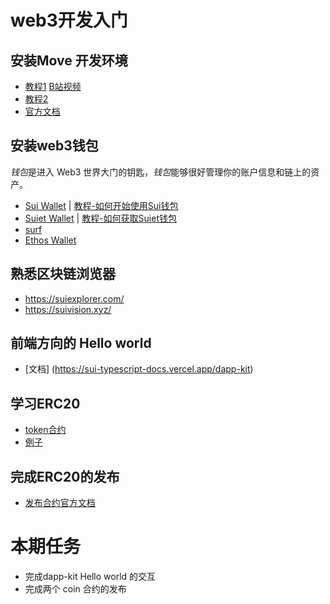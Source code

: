 # web3开发入门

## 安装Move 开发环境
- [教程1](https://intro-zh.sui-book.com/unit-one/lessons/1_%E9%85%8D%E7%BD%AE%E7%8E%AF%E5%A2%83.html) [B站视频](https://www.bilibili.com/video/BV1RY411v7YU)
- [教程2](https://github.com/movefuns/co-learn-sui/blob/main/courses/unit-1/1-get-start/README.md)
- [官方文档](https://docs.sui.io/guides/developer/getting-started/sui-install)

## 安装web3钱包

*钱包*是进入 Web3 世界大门的钥匙，*钱包*能够很好管理你的账户信息和链上的资产。

* [Sui Wallet](https://chrome.google.com/webstore/detail/opcgpfmipidbgpenhmajoajpbobppdil)  |    [教程-如何开始使用Sui钱包](https://mp.weixin.qq.com/s/-_hCFUO-62hv9amPzmJdeg)
* [Suiet Wallet](https://chrome.google.com/webstore/detail/suiet-sui-wallet/khpkpbbcccdmmclmpigdgddabeilkdpd)   |  [教程-如何获取Suiet钱包](https://suiet.app/blog/what-is-suiet-sui-wallet-how-to-use-sui-wallet)
* [surf](https://surf.tech)
* [Ethos Wallet](https://ethoswallet.xyz/)

## 熟悉区块链浏览器
- https://suiexplorer.com/
- https://suivision.xyz/


## 前端方向的 Hello world
- [文档] (https://sui-typescript-docs.vercel.app/dapp-kit)


## 学习ERC20
- [token合约](https://sui-book.com/framework/02.coin.html)
- [例子](https://examples.sui-book.com/samples/coin.html)

## 完成ERC20的发布
- [发布合约官方文档](https://docs.sui.io/guides/developer/first-app/publish)

# 本期任务
- 完成dapp-kit Hello world 的交互
- 完成两个 coin 合约的发布  
